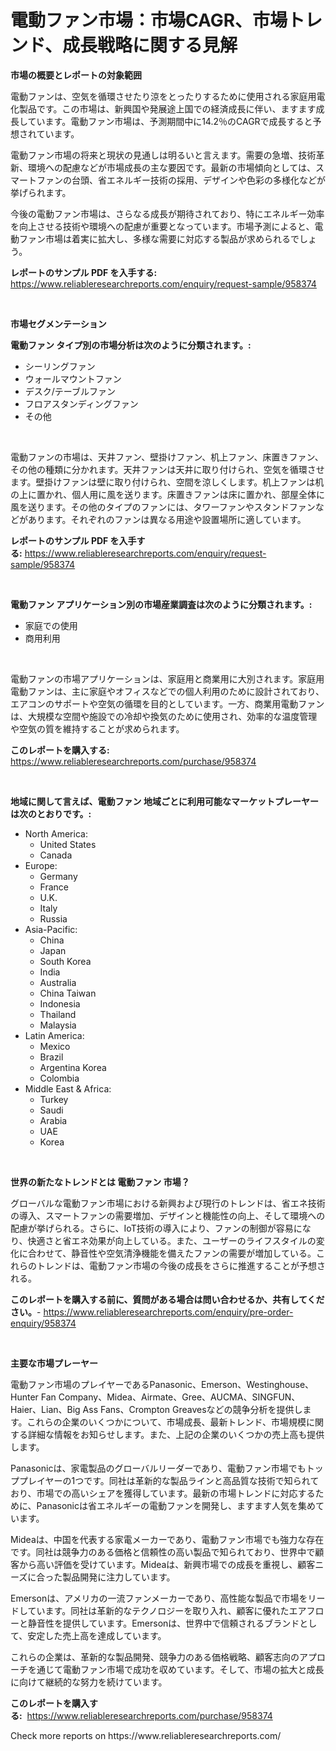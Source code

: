 <p><h1>電動ファン市場：市場CAGR、市場トレンド、成長戦略に関する見解</h1></p><p><strong>市場の概要とレポートの対象範囲</strong></p>
<p><p>電動ファンは、空気を循環させたり涼をとったりするために使用される家庭用電化製品です。この市場は、新興国や発展途上国での経済成長に伴い、ますます成長しています。電動ファン市場は、予測期間中に14.2％のCAGRで成長すると予想されています。</p><p>電動ファン市場の将来と現状の見通しは明るいと言えます。需要の急増、技術革新、環境への配慮などが市場成長の主な要因です。最新の市場傾向としては、スマートファンの台頭、省エネルギー技術の採用、デザインや色彩の多様化などが挙げられます。</p><p>今後の電動ファン市場は、さらなる成長が期待されており、特にエネルギー効率を向上させる技術や環境への配慮が重要となっています。市場予測によると、電動ファン市場は着実に拡大し、多様な需要に対応する製品が求められるでしょう。</p></p>
<p><strong>レポートのサンプル PDF を入手する:</strong> <a href="https://www.reliableresearchreports.com/enquiry/request-sample/958374">https://www.reliableresearchreports.com/enquiry/request-sample/958374</a></p>
<p>&nbsp;</p>
<p><strong>市場セグメンテーション</strong></p>
<p><strong>電動ファン タイプ別の市場分析は次のように分類されます。:</strong></p>
<p><ul><li>シーリングファン</li><li>ウォールマウントファン</li><li>デスク/テーブルファン</li><li>フロアスタンディングファン</li><li>その他</li></ul></p>
<p>&nbsp;</p>
<p><p>電動ファンの市場は、天井ファン、壁掛けファン、机上ファン、床置きファン、その他の種類に分かれます。天井ファンは天井に取り付けられ、空気を循環させます。壁掛けファンは壁に取り付けられ、空間を涼しくします。机上ファンは机の上に置かれ、個人用に風を送ります。床置きファンは床に置かれ、部屋全体に風を送ります。その他のタイプのファンには、タワーファンやスタンドファンなどがあります。それぞれのファンは異なる用途や設置場所に適しています。</p></p>
<p><strong>レポートのサンプル PDF を入手する:</strong>&nbsp;<a href="https://www.reliableresearchreports.com/enquiry/request-sample/958374">https://www.reliableresearchreports.com/enquiry/request-sample/958374</a></p>
<p>&nbsp;</p>
<p><strong> 電動ファン アプリケーション別の市場産業調査は次のように分類されます。:</strong></p>
<p><ul><li>家庭での使用</li><li>商用利用</li></ul></p>
<p>&nbsp;</p>
<p><p>電動ファンの市場アプリケーションは、家庭用と商業用に大別されます。家庭用電動ファンは、主に家庭やオフィスなどでの個人利用のために設計されており、エアコンのサポートや空気の循環を目的としています。一方、商業用電動ファンは、大規模な空間や施設での冷却や換気のために使用され、効率的な温度管理や空気の質を維持することが求められます。</p></p>
<p><strong>このレポートを購入する:</strong>&nbsp; <a href="https://www.reliableresearchreports.com/purchase/958374">https://www.reliableresearchreports.com/purchase/958374</a></p>
<p>&nbsp;</p>
<p><strong>地域に関して言えば、電動ファン 地域ごとに利用可能なマーケットプレーヤーは次のとおりです。:</strong></p>
<p><ul>
    <li>
        North America:
        <ul>
            <li>United States</li>
            <li>Canada</li>
        </ul>
    </li>
    <li>
        Europe:
        <ul>
            <li>Germany</li>
            <li>France</li>
            <li>U.K.</li>
            <li>Italy</li>
            <li>Russia</li>
        </ul>
    </li>
    <li>
        Asia-Pacific:
        <ul>
            <li>China</li>
            <li>Japan</li>
            <li>South Korea</li>
            <li>India</li>
            <li>Australia</li>
            <li>China Taiwan</li>
            <li>Indonesia</li>
            <li>Thailand</li>
            <li>Malaysia</li>
        </ul>
    </li>
    <li>
        Latin America:
        <ul>
            <li>Mexico</li>
            <li>Brazil</li>
            <li>Argentina Korea</li>
            <li>Colombia</li>
        </ul>
    </li>
    <li>
        Middle East & Africa:
        <ul>
            <li>Turkey</li>
            <li>Saudi</li>
            <li>Arabia</li>
            <li>UAE</li>
            <li>Korea</li>
        </ul>
    </li>
    </ul></p>
<p>&nbsp;</p>
<p><strong>世界の新たなトレンドとは 電動ファン 市場？</strong></p>
<p><p>グローバルな電動ファン市場における新興および現行のトレンドは、省エネ技術の導入、スマートファンの需要増加、デザインと機能性の向上、そして環境への配慮が挙げられる。さらに、IoT技術の導入により、ファンの制御が容易になり、快適さと省エネ効果が向上している。また、ユーザーのライフスタイルの変化に合わせて、静音性や空気清浄機能を備えたファンの需要が増加している。これらのトレンドは、電動ファン市場の今後の成長をさらに推進することが予想される。</p></p>
<p><strong>このレポートを購入する前に、質問がある場合は問い合わせるか、共有してください。</strong>- <a href="https://www.reliableresearchreports.com/enquiry/pre-order-enquiry/958374">https://www.reliableresearchreports.com/enquiry/pre-order-enquiry/958374</a></p>
<p>&nbsp;</p>
<p><strong>主要な市場プレーヤー</strong></p>
<p><p>電動ファン市場のプレイヤーであるPanasonic、Emerson、Westinghouse、Hunter Fan Company、Midea、Airmate、Gree、AUCMA、SINGFUN、Haier、Lian、Big Ass Fans、Crompton Greavesなどの競争分析を提供します。これらの企業のいくつかについて、市場成長、最新トレンド、市場規模に関する詳細な情報をお知らせします。また、上記の企業のいくつかの売上高も提供します。</p><p>Panasonicは、家電製品のグローバルリーダーであり、電動ファン市場でもトッププレイヤーの1つです。同社は革新的な製品ラインと高品質な技術で知られており、市場での高いシェアを獲得しています。最新の市場トレンドに対応するために、Panasonicは省エネルギーの電動ファンを開発し、ますます人気を集めています。</p><p>Mideaは、中国を代表する家電メーカーであり、電動ファン市場でも強力な存在です。同社は競争力のある価格と信頼性の高い製品で知られており、世界中で顧客から高い評価を受けています。Mideaは、新興市場での成長を重視し、顧客ニーズに合った製品開発に注力しています。</p><p>Emersonは、アメリカの一流ファンメーカーであり、高性能な製品で市場をリードしています。同社は革新的なテクノロジーを取り入れ、顧客に優れたエアフローと静音性を提供しています。Emersonは、世界中で信頼されるブランドとして、安定した売上高を達成しています。</p><p>これらの企業は、革新的な製品開発、競争力のある価格戦略、顧客志向のアプローチを通じて電動ファン市場で成功を収めています。そして、市場の拡大と成長に向けて継続的な努力を続けています。</p></p>
<p><strong>このレポートを購入する:</strong>&nbsp;&nbsp;<a href="https://www.reliableresearchreports.com/purchase/958374">https://www.reliableresearchreports.com/purchase/958374</a></p>
<p>Check more reports on https://www.reliableresearchreports.com/</p>